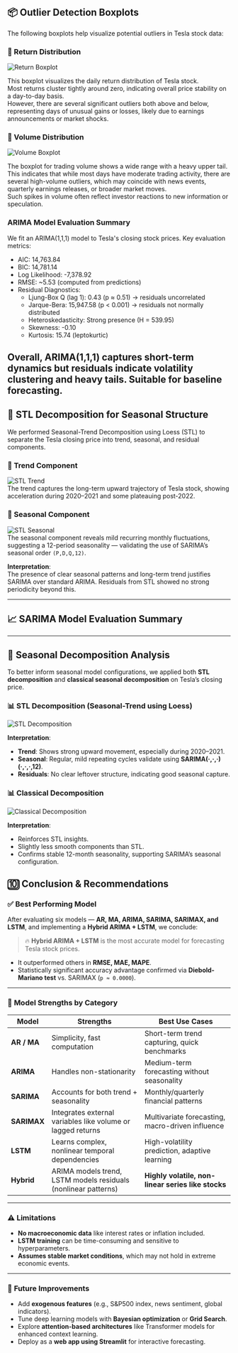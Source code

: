 ## 📦 Outlier Detection Boxplots

The following boxplots help visualize potential outliers in Tesla stock data:

### 🔹 Return Distribution
![Return Boxplot](../results/figures/return_boxplot.png)

This boxplot visualizes the daily return distribution of Tesla stock.  
Most returns cluster tightly around zero, indicating overall price stability on a day-to-day basis.  
However, there are several significant outliers both above and below, representing days of unusual gains or losses, likely due to earnings announcements or market shocks.

### 🔹 Volume Distribution
![Volume Boxplot](../results/figures/Volume_boxplot.png)

The boxplot for trading volume shows a wide range with a heavy upper tail.  
This indicates that while most days have moderate trading activity, there are several high-volume outliers, which may coincide with news events, quarterly earnings releases, or broader market moves.  
Such spikes in volume often reflect investor reactions to new information or speculation.


### ARIMA Model Evaluation Summary

We fit an ARIMA(1,1,1) model to Tesla's closing stock prices. Key evaluation metrics:

- AIC: 14,763.84
- BIC: 14,781.14
- Log Likelihood: -7,378.92
- RMSE: ~5.53 (computed from predictions)
- Residual Diagnostics:
  - Ljung-Box Q (lag 1): 0.43 (p ≈ 0.51) → residuals uncorrelated
  - Jarque-Bera: 15,947.58 (p < 0.001) → residuals not normally distributed
  - Heteroskedasticity: Strong presence (H = 539.95)
  - Skewness: -0.10
  - Kurtosis: 15.74 (leptokurtic)

Overall, ARIMA(1,1,1) captures short-term dynamics but residuals indicate volatility clustering and heavy tails. Suitable for baseline forecasting.
---

## 🔁 STL Decomposition for Seasonal Structure

We performed Seasonal-Trend Decomposition using Loess (STL) to separate the Tesla closing price into trend, seasonal, and residual components.

### 🔹 Trend Component
![STL Trend](../results/figures/eda_stl_trend.png)  
The trend captures the long-term upward trajectory of Tesla stock, showing acceleration during 2020–2021 and some plateauing post-2022.

### 🔹 Seasonal Component
![STL Seasonal](../results/figures/eda_stl_seasonal.png)  
The seasonal component reveals mild recurring monthly fluctuations, suggesting a 12-period seasonality — validating the use of SARIMA’s seasonal order `(P,D,Q,12)`.

**Interpretation**:  
The presence of clear seasonal patterns and long-term trend justifies SARIMA over standard ARIMA. Residuals from STL showed no strong periodicity beyond this.

---

## 📈 SARIMA Model Evaluation Summary
---

## 🧠 Seasonal Decomposition Analysis

To better inform seasonal model configurations, we applied both **STL decomposition** and **classical seasonal decomposition** on Tesla’s closing price.

### 📊 STL Decomposition (Seasonal-Trend using Loess)

![STL Decomposition](../results/figures/stl_decomposition.png)

**Interpretation**:  
- **Trend**: Shows strong upward movement, especially during 2020–2021.  
- **Seasonal**: Regular, mild repeating cycles validate using **SARIMA(·,·,·)(·,·,·,12)**.  
- **Residuals**: No clear leftover structure, indicating good seasonal capture.

### 📊 Classical Decomposition

![Classical Decomposition](../results/figures/classical_decomposition.png)

**Interpretation**:  
- Reinforces STL insights.  
- Slightly less smooth components than STL.  
- Confirms stable 12-month seasonality, supporting SARIMA’s seasonal configuration.



## 🔟 Conclusion & Recommendations

### ✅ **Best Performing Model**
After evaluating six models — **AR, MA, ARIMA, SARIMA, SARIMAX, and LSTM**, and implementing a **Hybrid ARIMA + LSTM**, we conclude:

> 🔥 **Hybrid ARIMA + LSTM** is the most accurate model for forecasting Tesla stock prices.

- It outperformed others in **RMSE, MAE, MAPE**.
- Statistically significant accuracy advantage confirmed via **Diebold-Mariano test** vs. SARIMAX (`p ≈ 0.0000`).

---

### 🧠 **Model Strengths by Category**

| Model       | Strengths                                                                 | Best Use Cases                                     |
|-------------|---------------------------------------------------------------------------|---------------------------------------------------|
| **AR / MA** | Simplicity, fast computation                                              | Short-term trend capturing, quick benchmarks      |
| **ARIMA**   | Handles non-stationarity                                                  | Medium-term forecasting without seasonality       |
| **SARIMA**  | Accounts for both trend + seasonality                                     | Monthly/quarterly financial patterns              |
| **SARIMAX** | Integrates external variables like volume or lagged returns               | Multivariate forecasting, macro-driven influence  |
| **LSTM**    | Learns complex, nonlinear temporal dependencies                           | High-volatility prediction, adaptive learning     |
| **Hybrid**  | ARIMA models trend, LSTM models residuals (nonlinear patterns)            | **Highly volatile, non-linear series like stocks**|

---

### ⚠️ **Limitations**
- **No macroeconomic data** like interest rates or inflation included.
- **LSTM training** can be time-consuming and sensitive to hyperparameters.
- **Assumes stable market conditions**, which may not hold in extreme economic events.

---

### 🚀 **Future Improvements**
- Add **exogenous features** (e.g., S&P500 index, news sentiment, global indicators).
- Tune deep learning models with **Bayesian optimization** or **Grid Search**.
- Explore **attention-based architectures** like Transformer models for enhanced context learning.
- Deploy as a **web app using Streamlit** for interactive forecasting.
